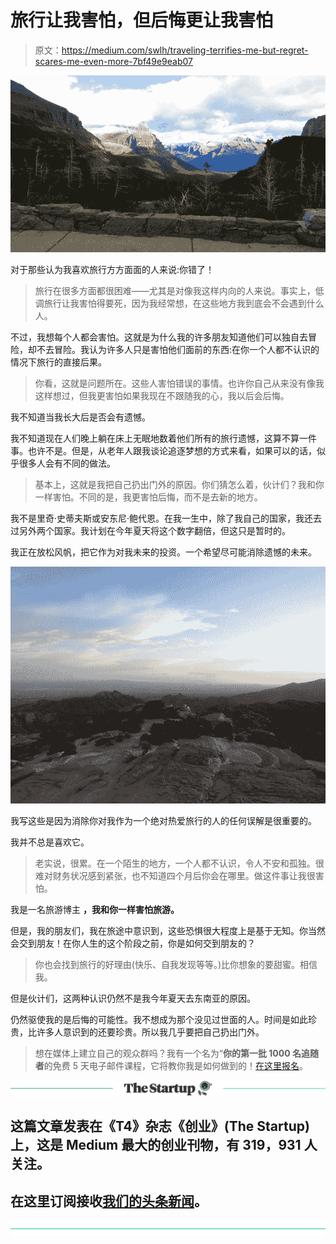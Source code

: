# 旅行让我害怕，但后悔更让我害怕

> 原文：<https://medium.com/swlh/traveling-terrifies-me-but-regret-scares-me-even-more-7bf49e9eab07>

![](img/ccadffa8076c615de2f688efea691e78.png)

对于那些认为我喜欢旅行方方面面的人来说:你错了！

> 旅行在很多方面都很困难——尤其是对像我这样内向的人来说。事实上，低调旅行让我害怕得要死，因为我经常想，在这些地方我到底会不会遇到什么人。

不过，我想每个人都会害怕。这就是为什么我的许多朋友知道他们可以独自去冒险，却不去冒险。我认为许多人只是害怕他们面前的东西:在你一个人都不认识的情况下旅行的直接后果。

> 你看，这就是问题所在。这些人害怕错误的事情。也许你自己从来没有像我这样想过，但我更害怕如果我现在不跟随我的心，我以后会后悔。

我不知道当我长大后是否会有遗憾。

我不知道现在人们晚上躺在床上无眠地数着他们所有的旅行遗憾，这算不算一件事。也许不是。但是，从老年人跟我谈论追逐梦想的方式来看，如果可以的话，似乎很多人会有不同的做法。

> 基本上，这就是我把自己扔出门外的原因。你们猜怎么着，伙计们？我和你一样害怕。不同的是，我更害怕后悔，而不是去新的地方。

我不是里奇·史蒂夫斯或安东尼·鲍代恩。在我一生中，除了我自己的国家，我还去过另外两个国家。我计划在今年夏天将这个数字翻倍，但这只是暂时的。

我正在放松风帆，把它作为对我未来的投资。一个希望尽可能消除遗憾的未来。

![](img/b201ea5ffd5c4cc8879c70d92f9d90f9.png)

我写这些是因为消除你对我作为一个绝对热爱旅行的人的任何误解是很重要的。

我并不总是喜欢它。

> 老实说，很累。在一个陌生的地方，一个人都不认识，令人不安和孤独。很难对财务状况感到紧张，也不知道四个月后你会在哪里。做这件事让我很害怕。

我是一名旅游博主 **，我和你一样害怕旅游。**

但是，我的朋友们，我在旅途中意识到，这些恐惧很大程度上是基于无知。你当然会交到朋友！在你人生的这个阶段之前，你是如何交到朋友的？

> 你也会找到旅行的好理由(快乐、自我发现等等。)比你想象的要甜蜜。相信我。

但是伙计们，这两种认识仍然不是我今年夏天去东南亚的原因。

仍然驱使我的是后悔的可能性。我不想成为那个没见过世面的人。时间是如此珍贵，比许多人意识到的还要珍贵。所以我几乎要把自己扔出门外。

> 想在媒体上建立自己的观众群吗？我有一个名为“**你的第一批 1000 名追随者**的免费 5 天电子邮件课程，它将教你我是如何做到的！[在这里报名](https://app.convertkit.com/landing_pages/290945)。

[![](img/308a8d84fb9b2fab43d66c117fcc4bb4.png)](https://medium.com/swlh)

## 这篇文章发表在《T4》杂志《创业》(The Startup)上，这是 Medium 最大的创业刊物，有 319，931 人关注。

## 在这里订阅接收[我们的头条新闻](http://growthsupply.com/the-startup-newsletter/)。

[![](img/b0164736ea17a63403e660de5dedf91a.png)](https://medium.com/swlh)